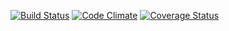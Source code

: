 [![Build Status](https://travis-ci.org/andela-tisrael/checkpoint-string-class.svg?branch=develop)](https://travis-ci.org/andela-tisrael/checkpoint-string-class)
[![Code Climate](https://codeclimate.com/github/andela-tisrael/checkpoint-string-class/badges/gpa.svg)](https://codeclimate.com/github/andela-tisrael/checkpoint-string-class)
[![Coverage Status](https://coveralls.io/repos/github/andela-tisrael/checkpoint-string-class/badge.svg?branch=develop)](https://coveralls.io/github/andela-tisrael/checkpoint-string-class?branch=develop)